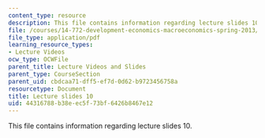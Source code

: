 ```yaml
---
content_type: resource
description: This file contains information regarding lecture slides 10.
file: /courses/14-772-development-economics-macroeconomics-spring-2013/44316788b38eec5f73bf6426b8467e12_MIT14_722S13_lecture10.pdf
file_type: application/pdf
learning_resource_types:
- Lecture Videos
ocw_type: OCWFile
parent_title: Lecture Videos and Slides
parent_type: CourseSection
parent_uid: cbdcaa71-dff5-ef7d-0d62-b9723456758a
resourcetype: Document
title: Lecture slides 10
uid: 44316788-b38e-ec5f-73bf-6426b8467e12
---
```

This file contains information regarding lecture slides 10.

